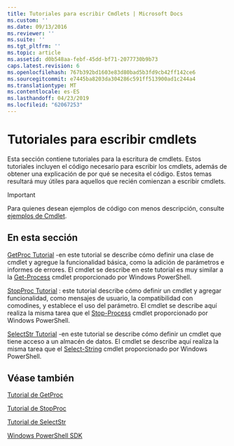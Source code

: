 ```yaml
---
title: Tutoriales para escribir Cmdlets | Microsoft Docs
ms.custom: ''
ms.date: 09/13/2016
ms.reviewer: ''
ms.suite: ''
ms.tgt_pltfrm: ''
ms.topic: article
ms.assetid: d0b548aa-febf-45dd-bf71-2077730b9b73
caps.latest.revision: 6
ms.openlocfilehash: 767b392bd1603e83d80bad5b3fd9cb42ff142ce6
ms.sourcegitcommit: e7445ba8203da304286c591ff513900ad1c244a4
ms.translationtype: MT
ms.contentlocale: es-ES
ms.lasthandoff: 04/23/2019
ms.locfileid: "62067253"
---
```

# <a name="tutorials-for-writing-cmdlets"></a>Tutoriales para escribir cmdlets

Esta sección contiene tutoriales para la escritura de cmdlets. Estos tutoriales incluyen el código necesario para escribir los cmdlets, además de obtener una explicación de por qué se necesita el código. Estos temas resultará muy útiles para aquellos que recién comienzan a escribir cmdlets.

> [!IMPORTANT]
> Para quienes desean ejemplos de código con menos descripción, consulte [ejemplos de Cmdlet](./cmdlet-samples.md).

## <a name="in-this-section"></a>En esta sección

[GetProc Tutorial](./getproc-tutorial.md) -en este tutorial se describe cómo definir una clase de cmdlet y agregue la funcionalidad básica, como la adición de parámetros e informes de errores. El cmdlet se describe en este tutorial es muy similar a la [Get-Process](/powershell/module/Microsoft.PowerShell.Management/Get-Process) cmdlet proporcionado por Windows PowerShell.

[StopProc Tutorial](./stopproc-tutorial.md) : este tutorial describe cómo definir un cmdlet y agregar funcionalidad, como mensajes de usuario, la compatibilidad con comodines, y establece el uso del parámetro. El cmdlet se describe aquí realiza la misma tarea que el [Stop-Process](/powershell/module/Microsoft.PowerShell.Management/Stop-Process) cmdlet proporcionado por Windows PowerShell.

[SelectStr Tutorial](./selectstr-tutorial.md) -en este tutorial se describe cómo definir un cmdlet que tiene acceso a un almacén de datos. El cmdlet se describe aquí realiza la misma tarea que el [Select-String](/powershell/module/microsoft.powershell.utility/select-string) cmdlet proporcionado por Windows PowerShell.

## <a name="see-also"></a>Véase también

[Tutorial de GetProc](./getproc-tutorial.md)

[Tutorial de StopProc](./stopproc-tutorial.md)

[Tutorial de SelectStr](./selectstr-tutorial.md)

[Windows PowerShell SDK](../windows-powershell-reference.md)
